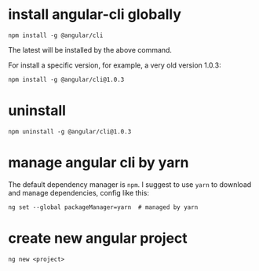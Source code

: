 # install angular-cli globally
```
npm install -g @angular/cli
```
The latest will be installed by the above command.

For install a specific version, for example, a very old version 1.0.3:
```
npm install -g @angular/cli@1.0.3
```

# uninstall
```
npm uninstall -g @angular/cli@1.0.3
```

# manage angular cli by yarn
The default dependency manager is `npm`. I suggest to use `yarn` to download and manage dependencies, config like this:
```
ng set --global packageManager=yarn  # managed by yarn
```

# create new angular project
```
ng new <project>
```


